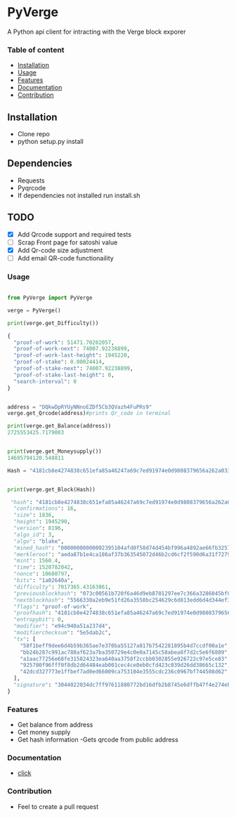 # PyVerge

A Python api client for intracting with the Verge block exporer

### Table of content
 
* [Installation](#installation)
* [Usage](#usage)
* [Features](#features)
* [Documentation](#documentation)
* [Contribution](#contribution)


## Installation

 -  Clone repo
 -  python setup.py install
 


## Dependencies
-  Requests
-  Pyqrcode
-  If dependencies not installed run install.sh


## TODO

- [x] Add Qrcode support and required tests
- [ ] Scrap Front page for satoshi value
- [x] Add Qr-code size adjustment
- [ ] Add email QR-code functionaility
 
### Usage
``` python
 
from PyVerge import PyVerge

verge = PyVerge()

print(verge.get_Difficulty())

{
  "proof-of-work": 51471.70202057,
  "proof-of-work-next": 74007.92238899,
  "proof-of-work-last-height": 1945220,
  "proof-of-stake": 0.00024414,
  "proof-of-stake-next": 74007.92238899,
  "proof-of-stake-last-height": 0,
  "search-interval": 0
}


address = "DQkwDpRYUyNNnoEZDf5Cb3QVazh4FuPRs9"
verge.get_Qrcode(address)#prints Qr_code in terminal

print(verge.get_Balance(address))
2725553425.7179003


print(verge.get_Moneysupply())
14695794120.548811

Hash = "4181cb8e4274838c651efa85a46247a69c7ed91974e0d9808379656a262a033c"


print(verge.get_Block(Hash))

 "hash": "4181cb8e4274838c651efa85a46247a69c7ed91974e0d9808379656a262a033c",
  "confirmations": 16,
  "size": 1836,
  "height": 1945290,
  "version": 8196,
  "algo_id": 3,
  "algo": "blake",
  "mined_hash": "00000000000002395104afd0f58d74d454bf996a4892ae66fb32574d3518912c",
  "merkleroot": "aeda87b1e4ca186af37b363545072d46b2cd6cf2f590d6a31f7279d55b1fa238",
  "mint": 1560.4,
  "time": 1520782042,
  "nonce": 10680797,
  "bits": "1a02640a",
  "difficulty": 7017365.43163861,
  "previousblockhash": "073c00561b720f6a46d9eb8701297ee7c366a3286045bf8711eca7d55f11d7f4",
  "nextblockhash": "5566330a2eb9e51fd26a3558bc254629c6d813edd6d4d344ef3f0e600b55216f",
  "flags": "proof-of-work",
  "proofhash": "4181cb8e4274838c651efa85a46247a69c7ed91974e0d9808379656a262a033c",
  "entropybit": 0,
  "modifier": "e94c940a51a237d4",
  "modifierchecksum": "5e5dab2c",
  "tx": [
    "58f1beff9dee6d4b59b365ae7e370ba55127a817b7542281895b4d7ccdf00a1e",
    "bb24b287c991ac788af623a7ba350729e4c0e0a7145c58abea8f7d2c5e6f6889",
    "a1aac77256e68fe315824323ea640aa3758f2ccbb0302855e926722c97e5ce83",
    "925700f96fff0f8db2d64484eab001cec4ce0eb0cfd423c039d26dd38665c132",
    "42dcd327773e1ffbef7ad0ed66009ca753104e3555cdc236c0967bf744508d62"
  ],
  "signature": "3044022034dc7ff97611880772bd16dfb2b8745e6dffb47f4e274ebe14d531105245f3b102200b267c8f034672b2ae84ce5e38ae2a7d26930c5572f4575c266faa55808e3afb"
}
```
### Features
  - Get balance from address
  - Get money supply
  - Get hash information
  -Gets qrcode from public address
  
### Documentation
  - [click](https://github.com/goodship1/PyVerge/wiki/Documentation)
  
  
  
### Contribution 
 - Feel to create a pull request 
 
 
